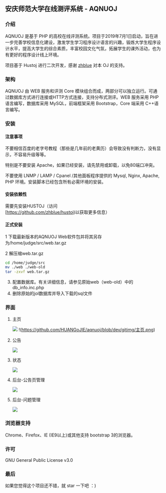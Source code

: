 ## 安庆师范大学在线测评系统 - AQNUOJ

### 介绍

AQNUOJ 是基于 PHP 的高校在线评测系统。项目于2019年7月1日启动，旨在进一步完善学校信息化建设，激发学生学习程序设计语言的兴趣，锻炼大学生程序设计水平，提高大学生的综合素质，丰富校园文化气氛，拓展学生的课外活动，也为有更好的程序设计线上环境。

项目基于 Hustoj 进行二次开发，感谢 [zhblue](https://github.com/zhblue) 对本 OJ 的支持。

### 架构

AQNUOJ 由 WEB 服务和评测 Core 模块组合而成，两部分可以独立运行。可通过数据库方式进行连接或HTTP方式连接，支持分布式测评。WEB 服务采用 PHP 语言编写，数据库采用 MySQL，前端框架采用 Bootstrap，Core 端采用 C++语言编写。

### 安装

#### 注意事项

不要相信百度的老字号教程（那些是几年前的老黄历）会导致没有判断力，没有显示，不容易升级等等。

特别是不要安装 Apache，如果已经安装，请先禁用或卸载，以免80端口冲突。

不要使用 LNMP / LAMP / Cpanel /其他面板程序提供的 Mysql, Nginx, Apache, PHP 环境。安装脚本已经包含所有必需环境的安装。

#### 安装依赖性

需要先安装HUSTOJ（访问[https://github.com/zhblue/hustoj)以获取更多信息）

#### 正式安装

 1 下载最新版本的AQNUOJ Web软件包并将其另存为/home/judge/src/web.tar.gz

 2 解压缩web.tar.gz
```bash
cd /home/judge/src
mv ./web ./web-old
tar -zxvf web.tar.gz
```
 3. 配置数据库。有关详细信息，请参见原始web（web-old）中的db_info.inc.php
 4. 删除原始的jol数据库并导入下载的sql文件
### 界面

1. 主页

   ![]([https://github.com/HUANGoJIE/aqnuoj/blob/dev/gitimg/%E4%B8%BB%E9%A1%B5.png](https://github.com/HUANGoJIE/aqnuoj/blob/dev/gitimg/主页.png))
   !(https://github.com/HUANGoJIE/aqnuoj/blob/dev/gitimg/主页.png)

2. 公告

   ![]([https://github.com/HUANGoJIE/aqnuoj/blob/dev/gitimg/%E5%85%AC%E5%91%8A.png](https://github.com/HUANGoJIE/aqnuoj/blob/dev/gitimg/公告.png))

3. 状态

   ![]([https://github.com/HUANGoJIE/aqnuoj/blob/dev/gitimg/%E7%8A%B6%E6%80%81.png](https://github.com/HUANGoJIE/aqnuoj/blob/dev/gitimg/状态.png))

4. 后台-公告页管理

   ![]([https://github.com/HUANGoJIE/aqnuoj/blob/dev/gitimg/%E5%90%8E%E5%8F%B0-%E5%85%AC%E5%91%8A%E9%A1%B5.png](https://github.com/HUANGoJIE/aqnuoj/blob/dev/gitimg/后台-公告页.png))

5. 后台-问题管理

   ![]([https://github.com/HUANGoJIE/aqnuoj/blob/dev/gitimg/%E5%90%8E%E5%8F%B0-%E9%97%AE%E9%A2%98%E7%AE%A1%E7%90%86.png](https://github.com/HUANGoJIE/aqnuoj/blob/dev/gitimg/后台-问题管理.png))

### 浏览器支持

Chrome、Firefox、IE (IE9以上)或其他支持 bootstrap 3的浏览器。

### 许可

GNU General Public License v3.0

### 最后

如果您觉得这个项目还不错，就 star 一下吧 ：)

